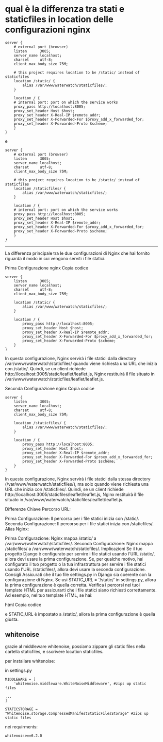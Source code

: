 # qual è la differenza tra stati e staticfiles in location delle configurazioni nginx

    server {
        # external port (browser)
        listen      3005;
        server_name localhost;
        charset     utf-8;
        client_max_body_size 75M;

        # this project requires location to be /static/ instead of staticfiles
        location /static/ {
            alias /var/www/waterwatch/staticfiles/;
        }

        location / { 
        # internal port: port on which the service works
        proxy_pass http://localhost:8005;
        proxy_set_header Host $host;
        proxy_set_header X-Real-IP $remote_addr;
        proxy_set_header X-Forwarded-For $proxy_add_x_forwarded_for;
        proxy_set_header X-Forwarded-Proto $scheme;
        }
    }

e

    server {
        # external port (browser)
        listen      3005;
        server_name localhost;
        charset     utf-8;
        client_max_body_size 75M;

        # this project requires location to be /static/ instead of staticfiles
        location /staticfiles/ {
            alias /var/www/waterwatch/staticfiles/;
        }

        location / { 
        # internal port: port on which the service works
        proxy_pass http://localhost:8005;
        proxy_set_header Host $host;
        proxy_set_header X-Real-IP $remote_addr;
        proxy_set_header X-Forwarded-For $proxy_add_x_forwarded_for;
        proxy_set_header X-Forwarded-Proto $scheme;
        }
    }


---------------------

La differenza principale tra le due configurazioni di Nginx che hai fornito riguarda il modo in cui vengono serviti i file statici.

Prima Configurazione
nginx
Copia codice

    server {
        listen      3005;
        server_name localhost;
        charset     utf-8;
        client_max_body_size 75M;

        location /static/ {
            alias /var/www/waterwatch/staticfiles/;
        }

        location / { 
            proxy_pass http://localhost:8005;
            proxy_set_header Host $host;
            proxy_set_header X-Real-IP $remote_addr;
            proxy_set_header X-Forwarded-For $proxy_add_x_forwarded_for;
            proxy_set_header X-Forwarded-Proto $scheme;
        }
    }

In questa configurazione, Nginx servirà i file statici dalla directory /var/www/waterwatch/staticfiles/ quando viene richiesta una URL che inizia con /static/. Quindi, se un client richiede http://localhost:3005/static/leaflet/leaflet.js, Nginx restituirà il file situato in /var/www/waterwatch/staticfiles/leaflet/leaflet.js.

Seconda Configurazione
nginx
Copia codice

    server {
        listen      3005;
        server_name localhost;
        charset     utf-8;
        client_max_body_size 75M;

        location /staticfiles/ {
            alias /var/www/waterwatch/staticfiles/;
        }

        location / { 
            proxy_pass http://localhost:8005;
            proxy_set_header Host $host;
            proxy_set_header X-Real-IP $remote_addr;
            proxy_set_header X-Forwarded-For $proxy_add_x_forwarded_for;
            proxy_set_header X-Forwarded-Proto $scheme;
        }
    }

In questa configurazione, Nginx servirà i file statici dalla stessa directory (/var/www/waterwatch/staticfiles/), ma solo quando viene richiesta una URL che inizia con /staticfiles/. Quindi, se un client richiede http://localhost:3005/staticfiles/leaflet/leaflet.js, Nginx restituirà il file situato in /var/www/waterwatch/staticfiles/leaflet/leaflet.js.

Differenze Chiave
Percorso URL:

Prima Configurazione: Il percorso per i file statici inizia con /static/.
Seconda Configurazione: Il percorso per i file statici inizia con /staticfiles/.
Alias Nginx:

Prima Configurazione: Nginx mappa /static/ a /var/www/waterwatch/staticfiles/.
Seconda Configurazione: Nginx mappa /staticfiles/ a /var/www/waterwatch/staticfiles/.
Implicazioni
Se il tuo progetto Django è configurato per servire i file statici usando l'URL /static/, allora devi usare la prima configurazione.
Se, per qualche motivo, hai configurato il tuo progetto o la tua infrastruttura per servire i file statici usando l'URL /staticfiles/, allora devi usare la seconda configurazione.
Consigli
Assicurati che il tuo file settings.py in Django sia coerente con la configurazione di Nginx. Se usi STATIC_URL = '/static/' in settings.py, allora la prima configurazione è quella corretta.
Verifica i percorsi nei tuoi template HTML per assicurarti che i file statici siano richiesti correttamente.
Ad esempio, nel tuo template HTML, se hai:

html
Copia codice
<script src="{% static 'leaflet/leaflet.js' %}"></script>
e STATIC_URL è impostato a /static/, allora la prima configurazione è quella giusta.

## whitenoise

grazie al middleware whitenoise, possiamo zippare gli static files nella cartella staticfiles, e sscrivere location staticfiles.

per installare whitenoise:

in settings.py

    MIDDLEWARE = [
        'whitenoise.middleware.WhiteNoiseMiddleware', #zips up static files

    ...
    ]

    STATICSTORAGE = "Whitenoise.storage.CompressedManifestStaticFilesStorage" #zips up static files


nei requirments:

    whitenoise==6.2.0